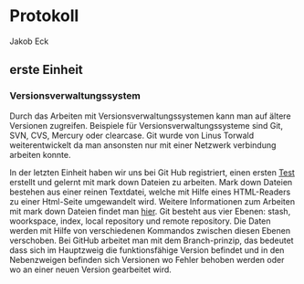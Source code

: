 # Protokoll 
Jakob Eck
## erste Einheit
### Versionsverwaltungssystem

Durch das Arbeiten mit Versionsverwaltungssystemen kann man auf ältere Versionen zugreifen.
Beispiele für Versionsverwaltungssysteme sind Git, SVN, CVS, Mercury oder clearcase.
Git wurde von Linus Torwald weiterentwickelt da man ansonsten nur mit einer Netzwerk verbindung arbeiten konnte.

In der letzten Einheit haben wir uns bei Git Hub registriert, einen ersten [Test](https://github.com/eckjam15/test_labor) erstellt und gelernt mit mark down Dateien zu arbeiten. Mark down Dateien bestehen aus einer reinen Textdatei, welche mit Hilfe eines HTML-Readers zu einer Html-Seite umgewandelt wird. Weitere Informationen zum Arbeiten mit mark down Dateien findet man [hier](https://guides.github.com/features/mastering-markdown/).
Git besteht aus vier Ebenen: stash, woorkspace, index, local repository und remote repository.
Die Daten werden mit Hilfe von verschiedenen Kommandos zwischen diesen Ebenen verschoben.
Bei GitHub arbeitet man mit dem Branch-prinzip, das bedeutet dass sich im Hauptzweig die funktionsfähige Version befindet und in den Nebenzweigen befinden sich Versionen wo Fehler behoben werden oder wo an einer neuen Version gearbeitet wird.

